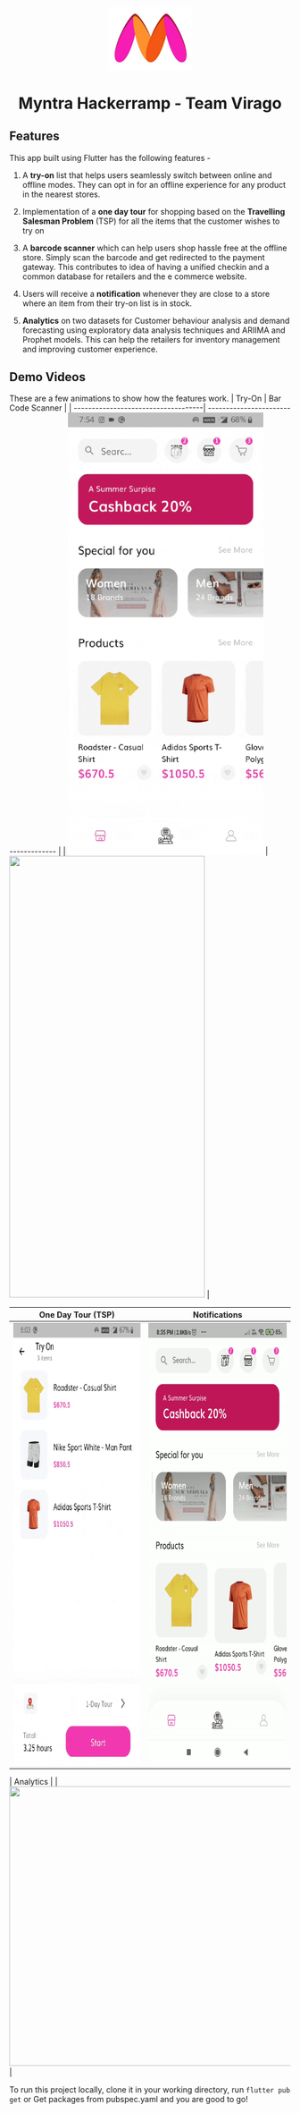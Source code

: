 <p align="center">
    <img alt="Myntra" src="/Myntra_App/assets/images/myntralogo.png" width="150">
</p>

<h1 align="center">
    Myntra Hackerramp - Team Virago
</h1>

## Features

This app built using Flutter has the following features - 

1. A **try-on** list that helps users seamlessly switch between online and offline modes. They can opt in for an offline experience for any product in the nearest stores.

2. Implementation of a **one day tour** for shopping based on the **Travelling Salesman Problem** (TSP) for all the items that the customer wishes to try on

3. A **barcode scanner** which can help users shop hassle free at the offline store. Simply scan the barcode and get redirected to the payment gateway. This contributes to idea of having a unified checkin and a common database for retailers and the e commerce website.

4. Users will receive a **notification** whenever they are close to a store where an item from their try-on list is in stock.

5. **Analytics** on two datasets for Customer behaviour analysis and demand forecasting using exploratory data analysis techniques and ARIIMA and Prophet models. This can help the retailers for inventory management and improving customer experience.

## Demo Videos

These are a few animations to show how the features work.
|  Try-On                      |  Bar Code Scanner                            |
| ------------------------------------| ------------------------------------ |
| <img src="/demo_gifs/newTryOn.gif" width="350" height="790"/> | <img src="/demo_gifs/newBarCode.gif" width="350" height="790"/> |

| One Day Tour (TSP)                   | Notifications                     |
| ------------------------------------ | ------------------------------------ |
| <img src="/demo_gifs/map.gif" width="350" height="790"/> | <img src="/demo_gifs/notification.gif" width="350" height="790"/> |

| Analytics                            |
| <img src="/demo_gifs/analytics.gif" width="850" height="500"/> |



To run this project locally, clone it in your working directory, run `flutter pub get` or Get packages from pubspec.yaml and you are good to go!
